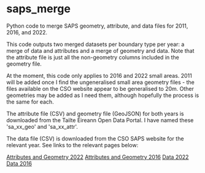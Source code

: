 # saps_merge
Python code to merge SAPS geometry, attribute, and data files for 2011, 2016, and 2022.

This code outputs two merged datasets per boundary type per year: a merge of data and attributes and a merge of geometry and data. Note that the attribute file is just all the non-geometry columns included in the geometry file.

At the moment, this code only applies to 2016 and 2022 small areas. 2011 will be added once I find the ungeneralised small area geometry files - the files available on the CSO website appear to be generalised to 20m. Other geometries may be added as I need them, although hopefully the process is the same for each.

The attribute file (CSV) and geometry file (GeoJSON) for both years is downloaded from the Tailte Éireann Open Data Portal. I have named these 'sa_xx_geo' and 'sa_xx_attr'. 

The data file (CSV) is downloaded from the CSO SAPS website for the relevant year. See links to the relevant pages below:

[Attributes and Geometry 2022](https://data-osi.opendata.arcgis.com/datasets/osi::cso-small-areas-national-statistical-boundaries-2022-ungeneralised/about)
[Attributes and Geometry 2016](https://data-osi.opendata.arcgis.com/datasets/osi::small-areas-ungeneralised-national-statistical-boundaries-2015/about)
[Data 2022](https://www.cso.ie/en/census/census2022/census2022smallareapopulationstatistics/)
[Data 2016](https://www.cso.ie/en/census/census2016reports/census2016smallareapopulationstatistics/) 
